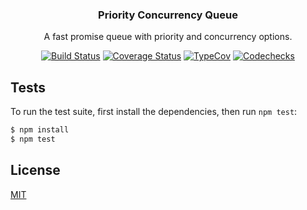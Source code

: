 <p align="center">
  <h3 align="center">Priority Concurrency Queue</h3>
  <p align="center">A fast promise queue with priority and concurrency options.</p>

  <p align="center">
    <a href="https://travis-ci.com/Robinlemon/priority-concurrency-queue"><img src="https://travis-ci.com/Robinlemon/priority-concurrency-queue.svg?branch=master" alt="Build Status" /></a>
    <a href="https://codecov.io/gh/Robinlemon/priority-concurrency-queue"><img src="https://codecov.io/gh/Robinlemon/priority-concurrency-queue/branch/master/graph/badge.svg" alt="Coverage Status" /></a>
    <a href="https://github.com/codechecks/typecov"><img src="https://img.shields.io/badge/dynamic/json.svg?label=type-coverage&prefix=%E2%89%A5&suffix=%&query=$.typeCoverage.atLeast&uri=https://raw.githubusercontent.com/Robinlemon/priority-concurrency-queue/master/package.json" alt="TypeCov" /></a>
    <a href="https://codechecks.io"><img src="https://raw.githubusercontent.com/codechecks/docs/master/images/badges/badge-green.svg?sanitize=true" alt="Codechecks" /></a>
  </p>
</p>

## Tests

To run the test suite, first install the dependencies, then run `npm test`:

```bash
$ npm install
$ npm test
```

## License

[MIT](LICENSE)
